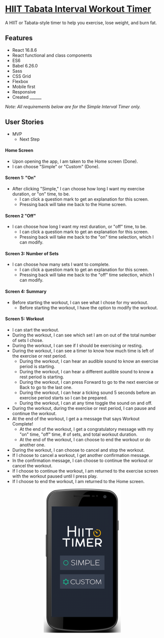 # [HIIT Tabata Interval Workout Timer](https://ly900.github.io/hiit-timer/index.html)
A HIIT or Tabata-style timer to help you exercise, lose weight, and burn fat.

## Features
- React 16.8.6
- React functional and class components
- ES6
- Babel 6.26.0
- Sass
- CSS Grid
- Flexbox
- Mobile first
- Responsive
- Created ______

*Note: All requirements below are for the Simple Interval Timer only.*

## User Stories

* MVP
  * Next Step
  
#### Home Screen
* Upon opening the app, I am taken to the Home screen (Done).
* I can choose "Simple" or "Custom" (Done).
#### Screen 1: "On"
* After clicking "Simple," I can choose how long I want my exercise duration, or "on" time, to be.
  * I can click a question mark to get an explanation for this screen.
  * Pressing back will take me back to the Home screen.
#### Screen 2 "Off"
* I can choose how long I want my rest duration, or "off" time, to be.
  * I can click a question mark to get an explanation for this screen.
  * Pressing back will take me back to the "on" time selection, which I can modify.
#### Screen 3: Number of Sets
* I can choose how many sets I want to complete. 
  * I can click a question mark to get an explanation for this screen.
  * Pressing back will take me back to the "off" time selection, which I can modify.
#### Screen 4: Summary
* Before starting the workout, I can see what I chose for my workout.
  * Before starting the workout, I have the option to modify the workout.
#### Screen 5: Workout
* I can start the workout.
* During the workout, I can see which set I am on out of the total number of sets I chose.
* During the workout, I can see if I should be exercising or resting.
* During the workout, I can see a timer to know how much time is left of the exercise or rest period.
  * During the workout, I can hear an audible sound to know an exercise period is starting.
  * During the workout, I can hear a different audible sound to know a rest period is starting.
  * During the workout, I can press Forward to go to the next exercise or Back to go to the last one.
  * During the workout, I can hear a ticking sound 5 seconds before an exercise period starts so I can be prepared.
  * During the workout, I can at any time toggle the sound on and off.
* During the workout, during the exercise or rest period, I can pause and continue the workout.
* At the end of the workout, I get a a message that says Workout Complete!
  * At the end of the workout, I get a congratulatory message with my "on" time, "off" time, # of sets, and total workout duration.
  * At the end of the workout, I can choose to end the workout or do another one. 
* During the workout, I can choose to cancel and stop the workout.
* If I choose to cancel a workout, I get another confirmation message.
* In the confirmation message, I can choose to continue the workout or cancel the workout.
* If I choose to continue the workout, I am returned to the exercise screen with the workout paused until I press play.
* If I choose to end the workout, I am returned to the Home screen.

<center><img src="/assets/hiit-timer-screenshot.png" alt="HIIT Timer" width=50%></center>
